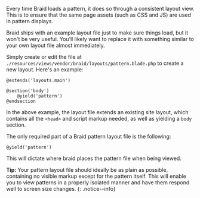 Every time Braid loads a pattern, it does so through a consistent layout view. This is to ensure that the same page assets (such as CSS and JS) are used in pattern displays.

Braid ships with an example layout file just to make sure things load, but it won't be very useful. You’ll likely want to replace it with something similar to your own layout file almost immediately.

Simply create or edit the file at `./resources/views/vendor/braid/layouts/pattern.blade.php` to create a new layout. Here's an example:

```twig
@extends('layouts.main')

@section('body')
    @yield('pattern')
@endsection
```

In the above example, the layout file extends an existing site layout, which contains all the `<head>` and script markup needed, as well as yielding a `body` section.

The only required part of a Braid pattern layout file is the following:

```twig
@yield('pattern')
```

This will dictate where braid places the pattern file when being viewed.

**Tip:** Your pattern layout file should ideally be as plain as possible, containing no visible markup except for the pattern itself. This will enable you to view patterns in a properly isolated manner and have them respond well to screen size changes.
{: .notice--info}